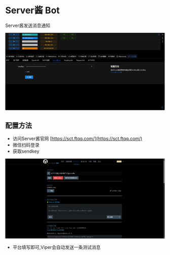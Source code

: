 # Server酱 Bot

Server酱发送消息通知

![img.png](webp/server_bot/img.png)

## 配置方法

- 访问Server酱官网 [https://sct.ftqq.com/](https://sct.ftqq.com/)
- 微信扫码登录
- 获取sendkey

![img_1.png](webp/server_bot/img_1.png)

- 平台填写即可,Viper会自动发送一条测试消息